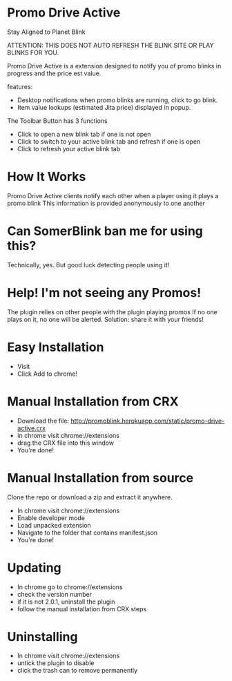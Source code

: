 Promo Drive Active
==================

Stay Aligned to Planet Blink

ATTENTION: THIS DOES NOT AUTO REFRESH THE BLINK SITE OR PLAY BLINKS FOR YOU.

Promo Drive Active is a extension designed to notify you of promo blinks in progress and the price est value.

features:
- Desktop notifications when promo blinks are running, click to go blink.
- Item value lookups (estimated Jita price) displayed in popup.


The Toolbar Button has 3 functions
 - Click to open a new blink tab if one is not open
 - Click to switch to your active blink tab and refresh if one is open
 - Click to refresh your active blink tab

How It Works
============

Promo Drive Active clients notify each other when a player using it plays a promo blink
This information is provided anonymously to one another

Can SomerBlink ban me for using this?
=====================================

Technically, yes. But good luck detecting people using it!

Help! I'm not seeing any Promos!
================================

The plugin relies on  other people with the plugin playing promos
If no one plays on it, no one will be alerted.
Solution: share it with your friends!

Easy Installation
=================

 - Visit <coming soon>
 - Click Add to chrome!

Manual Installation from CRX
============================

 - Download the file: http://promoblink.herokuapp.com/static/promo-drive-active.crx
 - in chrome visit chrome://extensions
 - drag the CRX file into this window
 - You're done!
 
Manual Installation from source
===============================

Clone the repo or download a zip and extract it anywhere.

 - In chrome visit chrome://extensions
 - Enable developer mode
 - Load unpacked extension
 - Navigate to the folder that contains manifest.json
 - You're done!

Updating
========

 - In chrome go to chrome://extensions
 - check the version number
 - if it is not 2.0.1, uninstall the plugin
 - follow the manual installation from CRX steps

Uninstalling
===========

 - In chrome visit chrome://extensions
 - untick the plugin to disable
 - click the trash can to remove permanently
